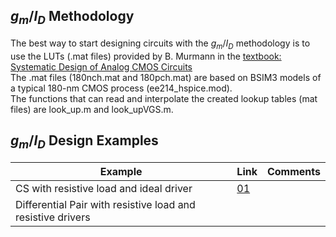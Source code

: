 ## $g_{m}/I_{D}$ Methodology

The best way to start designing circuits with the $g_m/I_D$ methodology is to use the LUTs (.mat files) provided by B. Murmann in the [textbook:
Systematic Design of Analog CMOS Circuits](https://github.com/bmurmann/Book-on-gm-ID-design/tree/main/starter_kit)<br>
The .mat files (180nch.mat and 180pch.mat) are based on BSIM3 models of a typical 180-nm CMOS process (ee214_hspice.mod).<br>
The functions that can read and interpolate the created lookup tables (mat files) are look_up.m and look_upVGS.m.

## $g_{m}/I_{D}$ Design Examples

| Example  | Link  | Comments  |
|---|---|---|
| CS with resistive load and ideal driver |[01](https://github.com/claudiotalarico/EE406/blob/main/00_gmid_classical_toolkit/examples/01_example.md)| | 
| Differential Pair with resistive load and resistive drivers | | |

